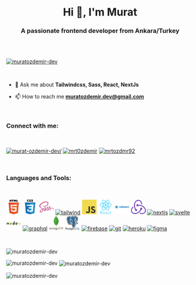 <h1 align="center">Hi 👋, I'm Murat</h1>
<h3 align="center">A passionate frontend developer from Ankara/Turkey</h3>
<br />
<br />
<p align="left"> <a href="https://github.com/ryo-ma/github-profile-trophy"><img src="https://github-profile-trophy.vercel.app/?username=muratozdemir-dev&theme=dracula&title=Joined2020,Commits,Repositories,Stars,PullRequest" alt="muratozdemir-dev" /></a> </p>
&nbsp;

- 💬 Ask me about **Tailwindcss, Sass, React, NextJs**

- 📫 How to reach me **muratozdemir.dev@gmail.com**

&nbsp;

<h3 align="left">Connect with me:</h3>
&nbsp;
<p align="left">
<a href="https://linkedin.com/in/murat-ozdemir-dev/" target="blank"><img align="center" src="https://raw.githubusercontent.com/rahuldkjain/github-profile-readme-generator/master/src/images/icons/Social/linked-in-alt.svg" alt="murat-ozdemir-dev/" height="30" width="40" /></a>
<a href="https://instagram.com/mrt0zdemir" target="blank"><img align="center" src="https://raw.githubusercontent.com/rahuldkjain/github-profile-readme-generator/master/src/images/icons/Social/instagram.svg" alt="mrt0zdemir" height="30" width="40" /></a>
<a href="https://www.hackerrank.com/mrtozdmr92" target="blank"><img align="center" src="https://raw.githubusercontent.com/rahuldkjain/github-profile-readme-generator/master/src/images/icons/Social/hackerrank.svg" alt="mrtozdmr92" height="30" width="40" /></a>
</p>

&nbsp;


<h3 align="left">Languages and Tools:</h3>
<br />
<p align="left"> 
  <a href="https://www.w3.org/html/" target="_blank" rel="noreferrer"> <img src="https://raw.githubusercontent.com/devicons/devicon/master/icons/html5/html5-original-wordmark.svg" alt="html5" width="40" height="40"/></a> 
  <!-- HTML -->
  <a href="https://www.w3schools.com/css/" target="_blank" rel="noreferrer"> <img src="https://raw.githubusercontent.com/devicons/devicon/master/icons/css3/css3-original-wordmark.svg" alt="css3" width="40" height="40"/></a>
  <!-- CSS -->
  <a href="https://sass-lang.com" target="_blank" rel="noreferrer"> <img src="https://raw.githubusercontent.com/devicons/devicon/master/icons/sass/sass-original.svg" alt="sass" width="40" height="40"/></a>
  <!-- Sass -->
  <a href="https://tailwindcss.com/" target="_blank" rel="noreferrer"> <img src="https://www.vectorlogo.zone/logos/tailwindcss/tailwindcss-icon.svg" alt="tailwind" width="40" height="40"/></a> 
  <!-- Tailwind -->
  <a href="https://developer.mozilla.org/en-US/docs/Web/JavaScript" target="_blank" rel="noreferrer"> <img src="https://raw.githubusercontent.com/devicons/devicon/master/icons/javascript/javascript-original.svg" alt="javascript" width="40" height="40"/></a>
  <!-- JavaScript -->
  <!-- <a href="https://www.typescriptlang.org/" target="_blank" rel="noreferrer"> <img src="https://raw.githubusercontent.com/devicons/devicon/master/icons/typescript/typescript-original.svg" alt="typescript" width="40" height="40"/></a> -->
  <!-- TypeScript -->
  <a href="https://reactjs.org/" target="_blank" rel="noreferrer"> <img src="https://raw.githubusercontent.com/devicons/devicon/master/icons/react/react-original-wordmark.svg" alt="react" width="40" height="40"/></a> 
  <!-- React -->
  <a href="https://webpack.js.org" target="_blank" rel="noreferrer"> <img src="https://raw.githubusercontent.com/devicons/devicon/d00d0969292a6569d45b06d3f350f463a0107b0d/icons/webpack/webpack-original-wordmark.svg" alt="webpack" width="40" height="40"/></a>  
  <!-- WebPack -->
  <a href="https://redux.js.org" target="_blank" rel="noreferrer"> <img src="https://raw.githubusercontent.com/devicons/devicon/master/icons/redux/redux-original.svg" alt="redux" width="40" height="40"/></a> 
  <!-- Redux -->
  <a href="https://nextjs.org/" target="_blank" rel="noreferrer"> <img src="https://www.drupal.org/files/project-images/nextjs-drupal.jpg" alt="nextjs" width="40" height="40"/></a>
  <!-- NextJs -->
  <a href="https://svelte.dev" target="_blank" rel="noreferrer"> <img src="https://upload.wikimedia.org/wikipedia/commons/1/1b/Svelte_Logo.svg" alt="svelte" width="40" height="40"/></a>
   <!--Svelte  -->
  <a href="https://nodejs.org" target="_blank" rel="noreferrer"> <img src="https://raw.githubusercontent.com/devicons/devicon/master/icons/nodejs/nodejs-original-wordmark.svg" alt="nodejs" width="40" height="40"/></a>
  <!-- NodeJs -->
  <a href="https://graphql.org" target="_blank" rel="noreferrer"> <img src="https://www.vectorlogo.zone/logos/graphql/graphql-icon.svg" alt="graphql" width="40" height="40"/></a> 
  <!-- GraphQL -->
  <a href="https://www.mongodb.com/" target="_blank" rel="noreferrer"> <img src="https://raw.githubusercontent.com/devicons/devicon/master/icons/mongodb/mongodb-original-wordmark.svg" alt="mongodb" width="40" height="40"/></a>
  <!-- MongoDB -->
  <a href="https://www.postgresql.org" target="_blank" rel="noreferrer"> <img src="https://raw.githubusercontent.com/devicons/devicon/master/icons/postgresql/postgresql-original-wordmark.svg" alt="postgresql" width="40" height="40"/></a> 
  <!-- PostgreSQL -->
  <a href="https://firebase.google.com/" target="_blank" rel="noreferrer"> <img src="https://www.vectorlogo.zone/logos/firebase/firebase-icon.svg" alt="firebase" width="40" height="40"/></a> 
  <a href="https://git-scm.com/" target="_blank" rel="noreferrer"> <img src="https://www.vectorlogo.zone/logos/git-scm/git-scm-icon.svg" alt="git" width="40" height="40"/></a> 
  <a href="https://heroku.com" target="_blank" rel="noreferrer"> <img src="https://www.vectorlogo.zone/logos/heroku/heroku-icon.svg" alt="heroku" width="40" height="40"/></a>
  <a href="https://www.figma.com/" target="_blank" rel="noreferrer"> <img src="https://www.vectorlogo.zone/logos/figma/figma-icon.svg" alt="figma" width="40" height="40"/></a>
  <!-- Figma -->
  
</p>

&nbsp;
<p align="left"> <img src="https://komarev.com/ghpvc/?username=muratozdemir-dev&label=Profile%20views&color=0e75b6&style=flat" alt="muratozdemir-dev" /> </p>

<p><img align="left" src="https://github-readme-stats.vercel.app/api/top-langs?username=muratozdemir-dev&show_icons=true&locale=en&layout=compact" alt="muratozdemir-dev" /></p>


<p>&nbsp;<img align="center" src="https://github-readme-stats.vercel.app/api?username=muratozdemir-dev&show_icons=true&locale=en" alt="muratozdemir-dev" /></p>


<p><img align="center" src="https://github-readme-streak-stats.herokuapp.com/?user=muratozdemir-dev&" alt="muratozdemir-dev" /></p>
